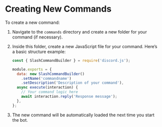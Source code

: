 # Creating New Commands

To create a new command:

1. Navigate to the `commands` directory and create a new folder for your command (if necessary).

2. Inside this folder, create a new JavaScript file for your command. Here’s a basic structure example:

   ```javascript
   const { SlashCommandBuilder } = require('discord.js');

   module.exports = {
     data: new SlashCommandBuilder()
       .setName('commandname')
       .setDescription('Description of your command'),
     async execute(interaction) {
       // Your command logic here
       await interaction.reply('Response message');
     },
   };
   ```

3. The new command will be automatically loaded the next time you start the bot.
